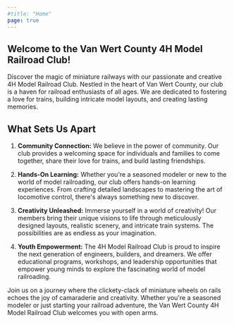 ```yaml
---
#title: "Home"
page: true
---
```


## Welcome to the Van Wert County 4H Model Railroad Club!

Discover the magic of miniature railways with our passionate and creative 4H Model Railroad Club. Nestled in the heart of Van Wert County, our club is a haven for railroad enthusiasts of all ages. We are dedicated to fostering a love for trains, building intricate model layouts, and creating lasting memories.

## What Sets Us Apart

1. **Community Connection:** We believe in the power of community. Our club provides a welcoming space for individuals and families to come together, share their love for trains, and build lasting friendships.

2. **Hands-On Learning:** Whether you're a seasoned modeler or new to the world of model railroading, our club offers hands-on learning experiences. From crafting detailed landscapes to mastering the art of locomotive control, there's always something new to discover.

3. **Creativity Unleashed:** Immerse yourself in a world of creativity! Our members bring their unique visions to life through meticulously designed layouts, realistic scenery, and intricate train systems. The possibilities are as endless as your imagination.

4. **Youth Empowerment:** The 4H Model Railroad Club is proud to inspire the next generation of engineers, builders, and dreamers. We offer educational programs, workshops, and leadership opportunities that empower young minds to explore the fascinating world of model railroading.

Join us on a journey where the clickety-clack of miniature wheels on rails echoes the joy of camaraderie and creativity. Whether you're a seasoned modeler or just starting your railroad adventure, the Van Wert County 4H Model Railroad Club welcomes you with open arms.